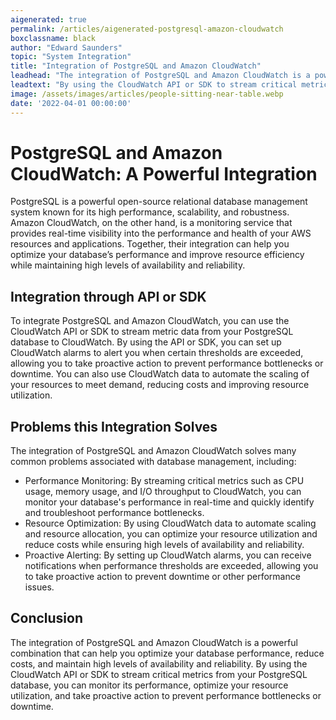 ```yaml
---
aigenerated: true
permalink: /articles/aigenerated-postgresql-amazon-cloudwatch
boxclassname: black
author: "Edward Saunders"
topic: "System Integration"
title: "Integration of PostgreSQL and Amazon CloudWatch"
leadhead: "The integration of PostgreSQL and Amazon CloudWatch is a powerful combination that can help you optimize your database performance, reduce costs, and maintain high levels of availability and reliability"
leadtext: "By using the CloudWatch API or SDK to stream critical metrics from your PostgreSQL database, you can monitor its performance, optimize your resource utilization, and take proactive action to prevent performance bottlenecks or downtime."
image: /assets/images/articles/people-sitting-near-table.webp
date: '2022-04-01 00:00:00'
---
```

<div class="arttext">  <h1>PostgreSQL and Amazon CloudWatch: A Powerful Integration</h1>
  
  <p>PostgreSQL is a powerful open-source relational database management system known for its high performance, scalability, and robustness. Amazon CloudWatch, on the other hand, is a monitoring service that provides real-time visibility into the performance and health of your AWS resources and applications. Together, their integration can help you optimize your database’s performance and improve resource efficiency while maintaining high levels of availability and reliability.</p>
  
  <h2>Integration through API or SDK</h2>
  
  <p>To integrate PostgreSQL and Amazon CloudWatch, you can use the CloudWatch API or SDK to stream metric data from your PostgreSQL database to CloudWatch. By using the API or SDK, you can set up CloudWatch alarms to alert you when certain thresholds are exceeded, allowing you to take proactive action to prevent performance bottlenecks or downtime. You can also use CloudWatch data to automate the scaling of your resources to meet demand, reducing costs and improving resource utilization. </p>
  
  <h2>Problems this Integration Solves</h2>
  
  <p>The integration of PostgreSQL and Amazon CloudWatch solves many common problems associated with database management, including:</p>
  
  <ul>
    <li>Performance Monitoring: By streaming critical metrics such as CPU usage, memory usage, and I/O throughput to CloudWatch, you can monitor your database's performance in real-time and quickly identify and troubleshoot performance bottlenecks.</li>
    <li>Resource Optimization: By using CloudWatch data to automate scaling and resource allocation, you can optimize your resource utilization and reduce costs while ensuring high levels of availability and reliability.</li>
    <li>Proactive Alerting: By setting up CloudWatch alarms, you can receive notifications when performance thresholds are exceeded, allowing you to take proactive action to prevent downtime or other performance issues.</li>
  </ul>
  
  <h2>Conclusion</h2>
  
  <p>The integration of PostgreSQL and Amazon CloudWatch is a powerful combination that can help you optimize your database performance, reduce costs, and maintain high levels of availability and reliability. By using the CloudWatch API or SDK to stream critical metrics from your PostgreSQL database, you can monitor its performance, optimize your resource utilization, and take proactive action to prevent performance bottlenecks or downtime. </p>
  
</div>
